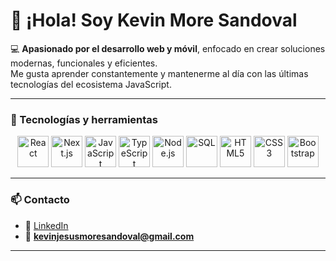 # 👋 ¡Hola! Soy Kevin More Sandoval  

💻 **Apasionado por el desarrollo web y móvil**, enfocado en crear soluciones modernas, funcionales y eficientes.  
Me gusta aprender constantemente y mantenerme al día con las últimas tecnologías del ecosistema JavaScript.  

---

### 🚀 Tecnologías y herramientas
<div align="center">
  
  <!-- Lenguajes y frameworks -->
  <img src="https://cdn.jsdelivr.net/gh/devicons/devicon/icons/react/react-original.svg" width="50" height="50" alt="React" />
  <img src="https://cdn.jsdelivr.net/gh/devicons/devicon/icons/nextjs/nextjs-original.svg" width="50" height="50" alt="Next.js" />
  <img src="https://cdn.jsdelivr.net/gh/devicons/devicon/icons/javascript/javascript-original.svg" width="50" height="50" alt="JavaScript" />
  <img src="https://cdn.jsdelivr.net/gh/devicons/devicon/icons/typescript/typescript-original.svg" width="50" height="50" alt="TypeScript" />
  <img src="https://cdn.jsdelivr.net/gh/devicons/devicon/icons/nodejs/nodejs-original.svg" width="50" height="50" alt="Node.js" />
  <img src="https://cdn.jsdelivr.net/gh/devicons/devicon/icons/mysql/mysql-original.svg" width="50" height="50" alt="SQL" />
  <img src="https://cdn.jsdelivr.net/gh/devicons/devicon/icons/html5/html5-original.svg" width="50" height="50" alt="HTML5" />
  <img src="https://cdn.jsdelivr.net/gh/devicons/devicon/icons/css3/css3-original.svg" width="50" height="50" alt="CSS3" />
  <img src="https://cdn.jsdelivr.net/gh/devicons/devicon/icons/bootstrap/bootstrap-original.svg" width="50" height="50" alt="Bootstrap" />
  
</div>

---

### 📫 Contacto
- 💼 [LinkedIn](https://www.linkedin.com/in/kevinjesus-code)  
- 📧 **kevinjesusmoresandoval@gmail.com**

---

  

